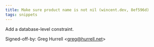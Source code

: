 ```yaml
---
title: Make sure product name is not nil (wincent.dev, 8ef596d)
tags: snippets
---
```


Add a database-level constraint.

Signed-off-by: Greg Hurrell &lt;greg@hurrell.net&gt;
